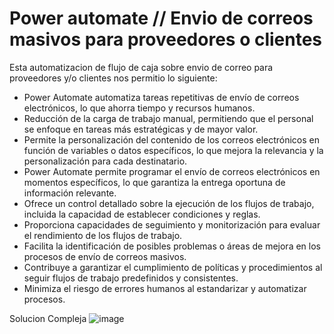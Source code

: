 #  Power automate // Envio de correos masivos para proveedores o clientes
Esta automatizacion de flujo de caja sobre envio de correo para proveedores y/o clientes nos permitio lo siguiente:

- Power Automate automatiza tareas repetitivas de envío de correos electrónicos, lo que ahorra tiempo y recursos humanos.
- Reducción de la carga de trabajo manual, permitiendo que el personal se enfoque en tareas más estratégicas y de mayor valor.
- Permite la personalización del contenido de los correos electrónicos en función de variables o datos específicos, lo que mejora la relevancia y la personalización para cada destinatario.
- Power Automate permite programar el envío de correos electrónicos en momentos específicos, lo que garantiza la entrega oportuna de información relevante.
- Ofrece un control detallado sobre la ejecución de los flujos de trabajo, incluida la capacidad de establecer condiciones y reglas.
- Proporciona capacidades de seguimiento y monitorización para evaluar el rendimiento de los flujos de trabajo.
-  Facilita la identificación de posibles problemas o áreas de mejora en los procesos de envío de correos masivos.
-  Contribuye a garantizar el cumplimiento de políticas y procedimientos al seguir flujos de trabajo predefinidos y consistentes.
- Minimiza el riesgo de errores humanos al estandarizar y automatizar procesos.

Solucion Compleja
![image](https://github.com/Miguelapp10/Correo_Masivo_Power_Automate/assets/114699192/c78faa56-2ae2-4231-a30b-fc14bc13e889)
